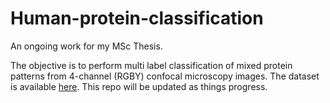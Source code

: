 # Human-protein-classification
An ongoing work for my MSc Thesis.

The objective is to perform multi label classification of mixed protein patterns from 4-channel (RGBY) confocal microscopy images. The dataset is available [here](https://www.google.com). This repo will be updated as things progress.
